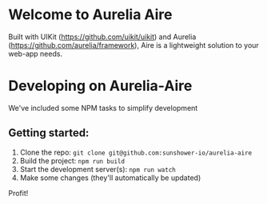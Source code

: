 # Welcome to Aurelia Aire

Built with UIKit (https://github.com/uikit/uikit) and Aurelia (https://github.com/aurelia/framework), Aire is a lightweight solution to your web-app needs.


# Developing on Aurelia-Aire
We've included some NPM tasks to simplify development

##  Getting started:
1. Clone the repo: `git clone git@github.com:sunshower-io/aurelia-aire`
1. Build the project: `npm run build`
1. Start the development server(s): `npm run watch`
1. Make some changes (they'll automatically be updated)

Profit!

